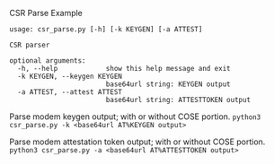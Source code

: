 CSR Parse Example

```
usage: csr_parse.py [-h] [-k KEYGEN] [-a ATTEST]

CSR parser

optional arguments:
  -h, --help            show this help message and exit
  -k KEYGEN, --keygen KEYGEN
                        base64url string: KEYGEN output
  -a ATTEST, --attest ATTEST
                        base64url string: ATTESTTOKEN output
```

Parse modem keygen output; with or without COSE portion.
`python3 csr_parse.py -k <base64url AT%KEYGEN output>`

Parse modem attestation token output; with or without COSE portion.
`python3 csr_parse.py -a <base64url AT%ATTESTTOKEN output>`


